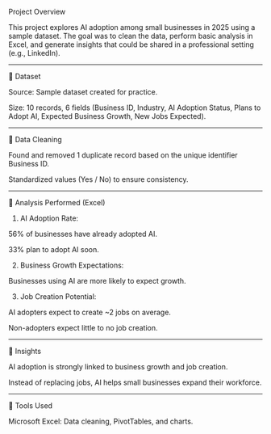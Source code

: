 Project Overview

This project explores AI adoption among small businesses in 2025 using a sample dataset. The goal was to clean the data, perform basic analysis in Excel, and generate insights that could be shared in a professional setting (e.g., LinkedIn).


---

🔹 Dataset

Source: Sample dataset created for practice.

Size: 10 records, 6 fields (Business ID, Industry, AI Adoption Status, Plans to Adopt AI, Expected Business Growth, New Jobs Expected).



---

🔹 Data Cleaning

Found and removed 1 duplicate record based on the unique identifier Business ID.

Standardized values (Yes / No) to ensure consistency.



---

🔹 Analysis Performed (Excel)

1. AI Adoption Rate:

56% of businesses have already adopted AI.

33% plan to adopt AI soon.



2. Business Growth Expectations:

Businesses using AI are more likely to expect growth.



3. Job Creation Potential:

AI adopters expect to create ~2 jobs on average.

Non-adopters expect little to no job creation.





---

🔹 Insights

AI adoption is strongly linked to business growth and job creation.

Instead of replacing jobs, AI helps small businesses expand their workforce.



---

🔹 Tools Used

Microsoft Excel: Data cleaning, PivotTables, and charts.


